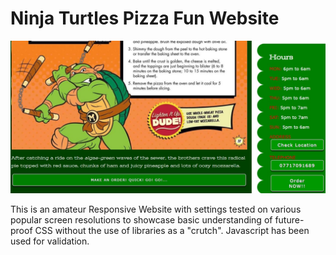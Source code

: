 # Ninja Turtles Pizza Fun Website
![Screenshot](SiteScreenshot.jpg)

This is an amateur Responsive Website with settings tested on various popular screen resolutions to showcase basic understanding of future-proof CSS without the use of libraries as a "crutch". Javascript has been used for validation. 
